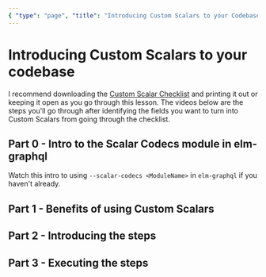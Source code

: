 ```yaml
---
{ "type": "page", "title": "Introducing Custom Scalars to your Codebase" }
---
```


# Introducing Custom Scalars to your codebase

I recommend downloading the [Custom Scalar Checklist](https://incrementalelm.com/assets/custom-scalar-checklist.pdf) and printing it out or keeping it open as you go through this lesson. The videos below are the steps you'll go through after identifying the fields you want to turn into Custom Scalars from going through the checklist.

## Part 0 - Intro to the Scalar Codecs module in elm-graphql

Watch this intro to using `--scalar-codecs <ModuleName>` in `elm-graphql` if you haven't already.

<vimeo id="329690102" />

## Part 1 - Benefits of using Custom Scalars

<vimeo id="329898472" />

## Part 2 - Introducing the steps

<vimeo id="329896387" />

## Part 3 - Executing the steps

<vimeo id="329888719" />
